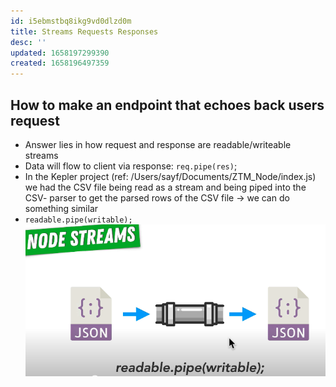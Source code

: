 ```yaml
---
id: i5ebmstbq8ikg9vd0dlzd0m
title: Streams Requests Responses
desc: ''
updated: 1658197299390
created: 1658196497359
---
```


## How to make an endpoint that echoes back users request
- Answer lies in how request and response are readable/writeable streams
- Data will flow to client via response:
`req.pipe(res)`;
- In the Kepler project (ref: /Users/sayf/Documents/ZTM_Node/index.js) we had the CSV file being read as a stream and being piped into the CSV- parser to get the parsed rows of the CSV file -> we can do something similar
- `readable.pipe(writable);`
![](./assets/images/node-req-res-streams.png)